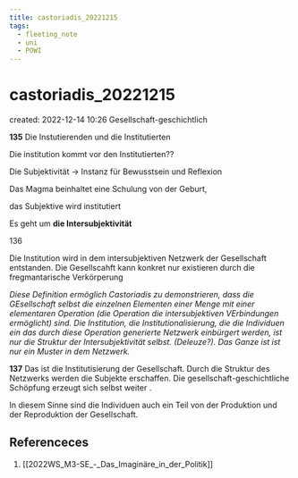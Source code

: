 ```yaml
---
title: castoriadis_20221215
tags:
  - fleeting_note
  - uni
  - POWI
---
```


# castoriadis_20221215
created: 2022-12-14 10:26
Gesellschaft-geschichtlich

**135** 
Die Instutierenden und die Institutierten

Die institution kommt vor den Institutierten??

Die Subjektivität -> Instanz für Bewusstsein und Reflexion

Das Magma beinhaltet eine Schulung von der Geburt,

das Subjektive wird institutiert


Es geht um **die Intersubjektivität** 

136 

Die Institution wird in dem intersubjektiven Netzwerk der Gesellschaft entstanden. Die Gesellscahft kann konkret nur existieren durch die fregmantarische Verkörperung 


*Diese Definition ermöglich Castoriadis zu demonstrieren, dass die GEsellschaft selbst die einzelnen Elementen einer Menge mit einer elementaren Operation (die Operation die intersubjektiven VErbindungen ermöglicht) sind. Die Institution, die Institutionalisierung, die die Individuen ein das durch diese Operation generierte Netzwerk einbürgert werden, ist nur die Struktur der Intersubjektivität selbst. (Deleuze?). Das Ganze ist ist nur ein Muster in dem Netzwerk.*

**137**
Das ist die Institutisierung der Gesellschaft. Durch die Struktur des Netzwerks werden die Subjekte erschaffen. Die gesellschaft-geschichtliche Schöpfung erzeugt sich selbst weiter .

In diesem Sinne sind die Individuen auch ein Teil von der Produktion und der Reproduktion der Gesellschaft. 



## Referenceces
1. [[2022WS_M3-SE_-_Das_Imaginäre_in_der_Politik]]